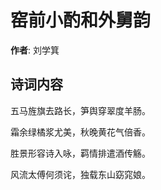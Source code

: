 # 窑前小酌和外舅韵

**作者**: 刘学箕

## 诗词内容

五马旌旗去路长，笋舆穿翠度羊肠。

霜余绿橘浆尤美，秋晚黄花气倍香。

胜景形容诗入咏，羁情排遣酒传觞。

风流太傅何须诧，独载东山窈窕娘。

